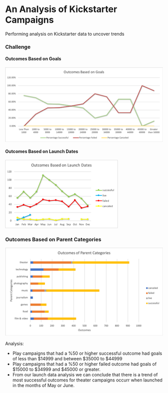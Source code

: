 # An Analysis of Kickstarter Campaigns
Performing analysis on Kickstarter data to uncover trends

### Challenge
#### Outcomes Based on Goals
![goals](Outcomes%20Based%20on%20Goals.png)
#### Outcomes Based on Launch Dates
![dates](Outcomes%20Based%20on%20Launch%20Dates.png)
### Outcomes Based on Parent Categories
![parentcategories](Outcomes%20of%20Parent%20Categories.png)

Analysis: 
- Play campaigns that had a %50 or higher successful outcome had goals of less than $14999 and between $35000 to $44999
- Play campaigns that had a %50 or higher failed outcome had goals of $15000 to $34999 and $45000 or greater.
- From our launch data analysis we can conclude that there is a trend of most successful outcomes for theater campaigns occurr when launched in the months of May or June.

